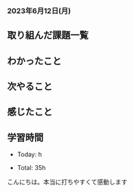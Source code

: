 ### 2023年6月12日(月)

## 取り組んだ課題一覧

## わかったこと

## 次やること

## 感じたこと

## 学習時間

- Today: h

- Total: 35h

こんにちは。本当に打ちやすくて感動します

